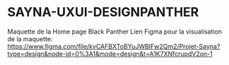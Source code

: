 # SAYNA-UXUI-DESIGNPANTHER
Maquette de la Home page Black Panther
Lien Figma pour la visualisation de la maquette: https://www.figma.com/file/kvCAFBXToBYuJWBIFw2Qm2/Projet-Sayna?type=design&node-id=0%3A1&mode=design&t=A1K7XNfcrupdV2on-1
